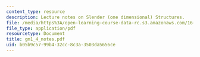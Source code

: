 ```yaml
---
content_type: resource
description: Lecture notes on Slender (one dimensional) Structures.
file: /media/https%3A/open-learning-course-data-rc.s3.amazonaws.com/16-01-unified-engineering-i-ii-iii-iv-fall-2005-spring-2006/b05b9c5799b432cc8c3a3503da5656ce_gm1_4_notes.pdf
file_type: application/pdf
resourcetype: Document
title: gm1_4_notes.pdf
uid: b05b9c57-99b4-32cc-8c3a-3503da5656ce
---
```

